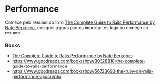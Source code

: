# Performance

Comece pelo resumo do livro [The Complete Guide to Rails Performance by Nate Berkopec](../resumes/rails-performance/README.md), coloquei alguns pontos importantes logo no começo do resumo.

### Books
- [The Complete Guide to Rails Performance by Nate Berkopec](../resumes/rails-performance/README.md)
- https://www.goodreads.com/book/show/30328818-the-complete-guide-to-rails-performance
- https://www.goodreads.com/book/show/56723693-the-ruby-on-rails-performance-apocrypha
